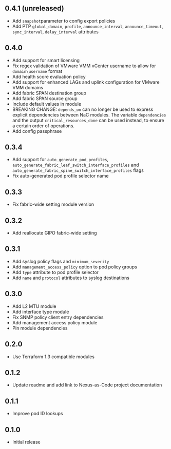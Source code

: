 ## 0.4.1 (unreleased)

- Add `snapshot`parameter to config export policies
- Add PTP `global_domain`, `profile`, `announce_interval`, `announce_timeout`, `sync_interval`, `delay_interval` attributes

## 0.4.0

- Add support for smart licensing
- Fix regex validation of VMware VMM vCenter username to allow for `domain\username` format
- Add health score evaluation policy
- Add support for enhanced LAGs and uplink configuration for VMware VMM domains
- Add fabric SPAN destination group
- Add fabric SPAN source group
- Include default values in module
- BREAKING CHANGE: `depends_on` can no longer be used to express explicit dependencies between NaC modules. The variable `dependencies` and the output `critical_resources_done` can be used instead, to ensure a certain order of operations.
- Add config passphrase

## 0.3.4

- Add support for `auto_generate_pod_profiles`, `auto_generate_fabric_leaf_switch_interface_profiles` and `auto_generate_fabric_spine_switch_interface_profiles` flags
- Fix auto-generated pod profile selector name

## 0.3.3

- Fix fabric-wide setting module version

## 0.3.2

- Add reallocate GIPO fabric-wide setting

## 0.3.1

- Add syslog policy flags and `minimum_severity`
- Add `management_access_policy` option to pod policy groups
- Add `type` attribute to pod profile selector
- Add `name` and `protocol` attributes to syslog destinations

## 0.3.0

- Add L2 MTU module
- Add interface type module
- Fix SNMP policy client entry dependencies
- Add management access policy module
- Pin module dependencies

## 0.2.0

- Use Terraform 1.3 compatible modules

## 0.1.2

- Update readme and add link to Nexus-as-Code project documentation

## 0.1.1

- Improve pod ID lookups

## 0.1.0

- Initial release
